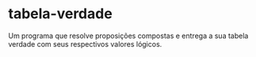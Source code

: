 # tabela-verdade
Um programa que resolve proposições compostas e entrega a sua tabela verdade com seus respectivos valores lógicos.
